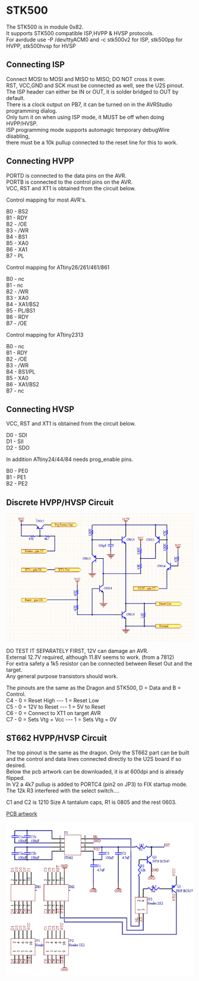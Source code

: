# STK500  
The STK500 is in module 0x82.  
It supports STK500 compatible ISP,HVPP & HVSP protocols.  
For avrdude use  -P /dev/ttyACM0  and  -c  stk500v2 for ISP,  stk500pp for HVPP,  stk500hvsp for HVSP  
  
## Connecting ISP  
  
Connect MOSI to MOSI and MISO to MISO, DO NOT cross it over.  
RST, VCC,GND and SCK must be connected as well, see the U2S pinout.  
The ISP header can either be IN or OUT, it is solder bridged to OUT by default.  
There is a clock output on PB7, it can be turned on in the AVRStudio programming dialog.  
Only turn it on when using ISP mode, it MUST be off when doing HVPP/HVSP.  
ISP programming mode supports automagic temporary debugWire disabling,  
there must be a 10k pullup connected to the reset line for this to work.  
  
## Connecting HVPP  
  
PORTD is connected to the data pins on the AVR.  
PORTB is connected to the control pins on the AVR.  
VCC, RST and XT1 is obtained from the circuit below.  
  
Control mapping for most AVR's.  
  
B0 - BS2  
B1 - RDY  
B2 - /OE  
B3 - /WR  
B4 - BS1  
B5 - XA0  
B6 - XA1  
B7 - PL  
  
Control mapping for ATtiny26/261/461/861  
  
B0 - nc  
B1 - nc  
B2 - /WR  
B3 - XA0  
B4 - XA1/BS2  
B5 - PL/BS1  
B6 - RDY  
B7 - /OE  
  
Control mapping for ATtiny2313  
  
B0 - nc  
B1 - RDY  
B2 - /OE  
B3 - /WR  
B4 - BS1/PL  
B5 - XA0  
B6 - XA1/BS2  
B7 - nc  
  
## Connecting HVSP  
  
VCC, RST and XT1 is obtained from the circuit below.  
  
D0 - SDI  
D1 - SII  
D2 - SDO  
  
In addition ATtiny24/44/84 needs prog\_enable pins.  
  
B0 - PE0  
B1 - PE1  
B2 - PE2  
  
## Discrete HVPP/HVSP Circuit  
  
![HVPP\_discrete.png](HVPP_discrete.png)  
  
DO TEST IT SEPARATELY FIRST,  12V can damage an AVR.  
External 12.7V required, although 11.8V seems to work. (from a 7812)  
For extra safety a 1k5 resistor can be connected between Reset Out and the target.  
Any general purpose transistors should work.  
  
The pinouts are the same as the Dragon and STK500, D = Data and B = Control.  
C4 - 0 = Reset High    ---  1 = Reset Low  
C5 - 0 = 12V to Reset ---  1 = 5V to Reset  
C6 - 0 = Connect to XT1 on target AVR  
C7 - 0 = Sets Vtg = Vcc  ---  1 = Sets Vtg = 0V  
  
## ST662 HVPP/HVSP Circuit  
  
The top pinout is the same as the dragon. Only the ST662 part can be built and the control and data lines connected directly to the U2S board if so desired.  
Below the pcb artwork can be downloaded, it is at 600dpi and is already flipped.  
In V2 a 4k7 pullup is added to PORTC4 (pin2 on JP3) to FIX startup mode.  
The 12k R3 interfered with the select switch....  
  
C1 and C2 is 1210 Size A tantalum caps, R1 is 0805 and the rest 0603.  

[PCB artwork](HVPP_ST662_600dpi.png)  
  
![HVPP\_ST662.png](HVPP_ST662.png)  
  
